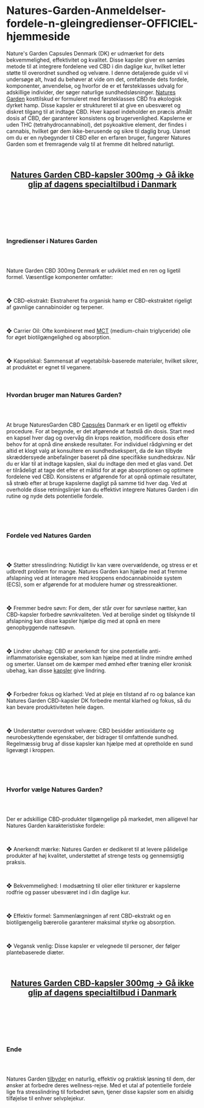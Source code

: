 # Natures-Garden-Anmeldelser-fordele-n-gleingredienser-OFFICIEL-hjemmeside

<p>Nature's Garden Capsules Denmark (DK) er udm&aelig;rket for dets bekvemmelighed, effektivitet og kvalitet. Disse kapsler giver en s&oslash;ml&oslash;s metode til at integrere fordelene ved CBD i din daglige kur, hvilket letter st&oslash;tte til overordnet sundhed og velv&aelig;re. I denne detaljerede guide vil vi unders&oslash;ge alt, hvad du beh&oslash;ver at vide om det, omfattende dets fordele, komponenter, anvendelse, og hvorfor de er et f&oslash;rsteklasses udvalg for adskillige individer, der s&oslash;ger naturlige sundhedsl&oslash;sninger.&nbsp;<a href="https://naturesgardencbd.dk/">Natures Garden</a>&nbsp;kosttilskud er formuleret med f&oslash;rsteklasses CBD fra &oslash;kologisk dyrket hamp. Disse kapsler er struktureret til at give en ubesv&aelig;ret og diskret tilgang til at indtage CBD. Hver kapsel indeholder en pr&aelig;cis afm&aring;lt dosis af CBD, der garanterer konsistens og brugervenlighed. Kapslerne er uden THC (tetrahydrocannabinol), det psykoaktive element, der findes i cannabis, hvilket g&oslash;r dem ikke-berusende og sikre til daglig brug. Uanset om du er en nybegynder til CBD eller en erfaren bruger, fungerer Natures Garden som et fremragende valg til at fremme dit helbred naturligt.</p>
<p>&nbsp;</p>
<h2 style="text-align: center;"><strong><a href="https://naturesgardencbd.dk/recommends/naturesgarden/"><u>Natures Garden CBD-kapsler 300mg -&gt; G&aring; ikke glip af dagens specialtilbud i Danmark</u></a></strong></h2>
<h2 style="text-align: center;">&nbsp;</h2>
<p><a href="https://naturesgardencbd.dk/recommends/naturesgarden/"><img src="https://storage.penzu.com/g/FtxRhsvMTkS62SLz" alt="" /></a></p>
<p>&nbsp;</p>
<h3><strong>Ingredienser i Natures Garden</strong></h3>
<h3>&nbsp;</h3>
<p>Nature Garden CBD 300mg Denmark er udviklet med en ren og ligetil formel. V&aelig;sentlige komponenter omfatter:</p>
<p>&nbsp;</p>
<p>❖&nbsp;CBD-ekstrakt: Ekstraheret fra organisk hamp er CBD-ekstraktet rigeligt af gavnlige cannabinoider og terpener.</p>
<p>&nbsp;</p>
<p>❖&nbsp;Carrier Oil: Ofte kombineret med&nbsp;<a href="https://naturesgarden-cbd.dk/">MCT</a>&nbsp;(medium-chain triglyceride) olie for &oslash;get biotilg&aelig;ngelighed og absorption.</p>
<p>&nbsp;</p>
<p>❖&nbsp;Kapselskal: Sammensat af vegetabilsk-baserede materialer, hvilket sikrer, at produktet er egnet til veganere.</p>
<p>&nbsp;</p>
<h3><strong>Hvordan bruger man Natures Garden?</strong></h3>
<h3>&nbsp;</h3>
<p>At bruge NaturesGarden CBD&nbsp;<a href="https://zentraslim.dk/">Capsules</a>&nbsp;Danmark er en ligetil og effektiv procedure. For at begynde, er det afg&oslash;rende at fastsl&aring; din dosis. Start med en kapsel hver dag og overv&aring;g din krops reaktion, modificere dosis efter behov for at opn&aring; dine &oslash;nskede resultater. For individuel r&aring;dgivning er det altid et klogt valg at konsultere en sundhedsekspert, da de kan tilbyde skr&aelig;ddersyede anbefalinger baseret p&aring; dine specifikke sundhedskrav. N&aring;r du er klar til at indtage kapslen, skal du indtage den med et glas vand. Det er tilr&aring;deligt at tage det efter et m&aring;ltid for at &oslash;ge absorptionen og optimere fordelene ved CBD. Konsistens er afg&oslash;rende for at opn&aring; optimale resultater, s&aring; str&aelig;b efter at bruge kapslerne dagligt p&aring; samme tid hver dag. Ved at overholde disse retningslinjer kan du effektivt integrere Natures Garden i din rutine og nyde dets potentielle fordele.</p>
<p>&nbsp;</p>
<p>&nbsp;</p>
<h3><strong>Fordele ved Natures Garden</strong></h3>
<h3>&nbsp;</h3>
<p>❖&nbsp;St&oslash;tter stresslindring: Nutidigt liv kan v&aelig;re overv&aelig;ldende, og stress er et udbredt problem for mange. Natures Garden kan hj&aelig;lpe med at fremme afslapning ved at interagere med kroppens endocannabinoide system (ECS), som er afg&oslash;rende for at modulere hum&oslash;r og stressreaktioner.</p>
<p>&nbsp;</p>
<p>❖&nbsp;Fremmer bedre s&oslash;vn: For dem, der st&aring;r over for s&oslash;vnl&oslash;se n&aelig;tter, kan CBD-kapsler forbedre s&oslash;vnkvaliteten. Ved at berolige sindet og tilskynde til afslapning kan disse kapsler hj&aelig;lpe dig med at opn&aring; en mere genopbyggende nattes&oslash;vn.</p>
<p>&nbsp;</p>
<p>❖&nbsp;Lindrer ubehag: CBD er anerkendt for sine potentielle anti-inflammatoriske egenskaber, som kan hj&aelig;lpe med at lindre mindre &oslash;mhed og smerter. Uanset om de k&aelig;mper med &oslash;mhed efter tr&aelig;ning eller kronisk ubehag, kan disse&nbsp;<a href="https://zentra-slim.kr/">kapsler</a>&nbsp;give lindring.</p>
<p>&nbsp;</p>
<p>❖&nbsp;Forbedrer fokus og klarhed: Ved at pleje en tilstand af ro og balance kan Natures Garden CBD-kapsler DK forbedre mental klarhed og fokus, s&aring; du kan bevare produktiviteten hele dagen.</p>
<p>&nbsp;</p>
<p>❖&nbsp;Underst&oslash;tter overordnet velv&aelig;re: CBD besidder antioxidante og neurobeskyttende egenskaber, der bidrager til omfattende sundhed. Regelm&aelig;ssig brug af disse kapsler kan hj&aelig;lpe med at opretholde en sund ligev&aelig;gt i kroppen.</p>
<p>&nbsp;</p>
<p>&nbsp;</p>
<h3><strong>Hvorfor v&aelig;lge Natures Garden?</strong></h3>
<h3>&nbsp;</h3>
<p>Der er adskillige CBD-produkter tilg&aelig;ngelige p&aring; markedet, men alligevel har Natures Garden karakteristiske fordele:</p>
<p>&nbsp;</p>
<p>❖&nbsp;Anerkendt m&aelig;rke: Natures Garden er dedikeret til at levere p&aring;lidelige produkter af h&oslash;j kvalitet, underst&oslash;ttet af strenge tests og gennemsigtig praksis.</p>
<p>&nbsp;</p>
<p>❖&nbsp;Bekvemmelighed: I mods&aelig;tning til olier eller tinkturer er kapslerne rodfrie og passer ubesv&aelig;ret ind i din daglige kur.</p>
<p>&nbsp;</p>
<p>❖&nbsp;Effektiv formel: Sammenl&aelig;gningen af rent CBD-ekstrakt og en biotilg&aelig;ngelig b&aelig;rerolie garanterer maksimal styrke og absorption.</p>
<p>&nbsp;</p>
<p>❖&nbsp;Vegansk venlig: Disse kapsler er velegnede til personer, der f&oslash;lger plantebaserede di&aelig;ter.</p>
<p>&nbsp;</p>
<h2 style="text-align: center;"><strong><a href="https://naturesgardencbd.dk/recommends/naturesgarden/"><u>Natures Garden CBD-kapsler 300mg -&gt; G&aring; ikke glip af dagens specialtilbud i Danmark</u></a></strong></h2>
<h2 style="text-align: center;">&nbsp;</h2>
<p><a href="https://naturesgardencbd.dk/recommends/naturesgarden/"><img src="https://storage.penzu.com/g/rSuEa8Nn7S2MeVLm" alt="" /></a></p>
<p>&nbsp;</p>
<h3><strong>Ende</strong></h3>
<h3>&nbsp;</h3>
<p>Natures Garden&nbsp;<a href="https://frankfreycbd.dk/natures-garden-cbd/">tilbyder</a>&nbsp;en naturlig, effektiv og praktisk l&oslash;sning til dem, der &oslash;nsker at forbedre deres wellness-rejse. Med et utal af potentielle fordele lige fra stresslindring til forbedret s&oslash;vn, tjener disse kapsler som en alsidig tilf&oslash;jelse til enhver selvplejekur.</p>
